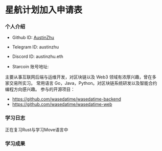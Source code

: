 

# 星航计划加入申请表

### 个人介绍

* Github ID: [AustinZhu](https://github.com/AustinZhu)

* Telegram ID: austinzhu

* Discord ID: austinzhu.eth

* Starcoin 账号地址: 


主要从事互联网后端与运维开发，对区块链以及 Web3 领域有浓厚兴趣，曾在多家交易所实习。
常用语言 Go，Java，Python。对区块链系统研发以及智能合约编程方向感兴趣。
参与的开源项目：

* https://github.com/wasedatime/wasedatime-backend
* https://github.com/wasedatime/wasedatime-web

### 学习日志
正在复习Rust与学习Move语言中


### 学习成果

